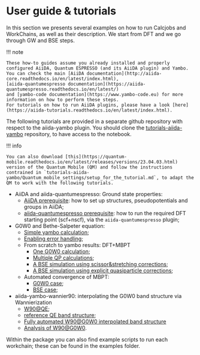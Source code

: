 # User guide & tutorials

In this section we presents several examples on how to run Calcjobs and WorkChains, as well as their description. 
We start from DFT and we go through GW and BSE steps.

!!! note

    These how-to guides assume you already installed and properly configured AiiDA, Quantum ESPRESSO (and its AiiDA plugin) and Yambo. 
    You can check the main [AiiDA documentation](http://aiida-core.readthedocs.io/en/latest/index.html), 
    [aiida-quantumespresso documentation](https://aiida-quantumespresso.readthedocs.io/en/latest/)
    and [yambo-code documentation](https://www.yambo-code.eu) for more information on how to perform these steps.
    For tutorials on how to run AiiDA plugins, please have a look [here](https://aiida-tutorials.readthedocs.io/en/latest/index.html).

The following tutorials are provided in a separate github repository with respect to the aiida-yambo plugin. 
You should clone the [tutorials-aiida-yambo](https://github.com/mikibonacci/tutorials-aiida-yambo) repository, to have access to the notebook.

!!! info

    You can also download [this](https://quantum-mobile.readthedocs.io/en/latest/releases/versions/23.04.03.html) version of the Quantum Mobile (QM) and follow the instructions contrained in `tutorials-aiida-yambo/Quantum_mobile_settings/setup_for_the_tutorial.md`, to adapt the QM to work with the following tutorials.

- AiiDA and aiida-quantumespresso: Ground state properties: 
    - [AiiDA prerequisite](https://nbviewer.org/github/mikibonacci/tutorials-aiida-yambo/blob/main/prerequisites/0_1_structure_and_pseudos.ipynb): how to set up structures, pseudopotentials and groups in AiiDA;
    - [aiida-quantumespresso prerequisite](https://nbviewer.org/github/mikibonacci/tutorials-aiida-yambo/blob/main/prerequisites/0_2_QE_starting_point.ipynb): how to run the required DFT starting point (scf+nscf), via the `aiida-quantumespresso` plugin;
- G0W0 and Bethe-Salpeter equation:
    - [Simple yambo calculation](https://nbviewer.org/github/mikibonacci/tutorials-aiida-yambo/blob/main/yambo/1_YamboCalculation_G0W0.ipynb);
    - [Enabling error handling](https://nbviewer.org/github/mikibonacci/tutorials-aiida-yambo/blob/main/yambo/2_YamboRestart_G0W0.ipynb);
    - From scratch to yambo results: DFT+MBPT
        - [One G0W0 calculation](https://nbviewer.org/github/mikibonacci/tutorials-aiida-yambo/blob/main/yambo/3_1_YamboWorkflow_G0W0.ipynb);
        - [Multiple QP calculations](https://nbviewer.org/github/mikibonacci/tutorials-aiida-yambo/blob/main/yambo/3_2_YamboWorkflow_QP.ipynb);
        - [A BSE simulation using scissor&stretching corrections](https://nbviewer.org/github/mikibonacci/tutorials-aiida-yambo/blob/main/yambo/5_1_YamboWorkflow_BSE.ipynb);
        - [A BSE simulation using explicit quasiparticle corrections](https://nbviewer.org/github/mikibonacci/tutorials-aiida-yambo/blob/main/yambo/5_2_YamboWorkflow_BSE_QP.ipynb);
    - Automated convergence of MBPT:
        - [G0W0 case](https://nbviewer.org/github/mikibonacci/tutorials-aiida-yambo/blob/main/yambo/4_YamboConvergence_G0W0.ipynb);
        - [BSE case](https://nbviewer.org/github/mikibonacci/tutorials-aiida-yambo/blob/main/yambo/6_YamboConvergence_BSE.ipynb);
- aiida-yambo-wannier90: interpolating the G0W0 band structure via Wannierization
    - [W90@QE](https://nbviewer.org/github/mikibonacci/tutorials-aiida-yambo/blob/main/yambo_wannier90/1_Band_interpolation_W90_DFT.ipynb);
    - [reference QE band structure](https://nbviewer.org/github/mikibonacci/tutorials-aiida-yambo/blob/main/yambo_wannier90/2_PwBands.ipynb);
    - [Fully automated W90@G0W0 interpolated band structure](https://nbviewer.org/github/mikibonacci/tutorials-aiida-yambo/blob/main/yambo_wannier90/3_Band_interpolation_W90_G0W0_full.ipynb)
    - [Analysis of W90@G0W0](https://nbviewer.org/github/mikibonacci/tutorials-aiida-yambo/blob/main/yambo_wannier90/Si_analysis.ipynb).

Within the package you can also find example scripts to run each workchain;
these can be found in the examples folder.
